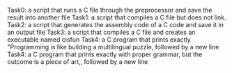 Task0: a script that runs a C file through the preprocessor and save the result into another file
Task1: a script that compiles a C file but does not link.
Task2: a script that generates the assembly code of a C code and save it in an output file
Task3: a script that compiles a C file and creates an executable named cisfun
Task4: a C program that prints exactly "Programming is like building a multilingual puzzle, followed by a new line
Task4: a C program that prints exactly with proper grammar, but the outcome is a piece of art,, followed by a new line
